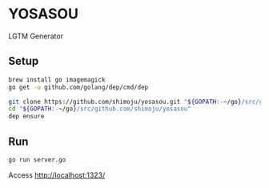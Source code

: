 # YOSASOU

LGTM Generator

## Setup

```bash
brew install go imagemagick
go get -u github.com/golang/dep/cmd/dep

git clone https://github.com/shimoju/yosasou.git "${GOPATH:-~/go}/src/github.com/shimoju/yosasou"
cd "${GOPATH:-~/go}/src/github.com/shimoju/yosasou"
dep ensure
```

## Run

```bash
go run server.go
```

Access [http://localhost:1323/](http://localhost:1323/)
